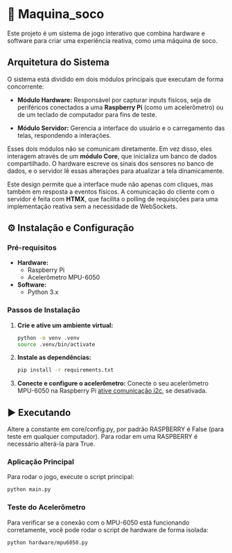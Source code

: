 # 🥊 Maquina\_soco

Este projeto é um sistema de jogo interativo que combina hardware e software para criar uma experiência reativa, como uma máquina de soco.

## Arquitetura do Sistema

O sistema está dividido em dois módulos principais que executam de forma concorrente:

  * **Módulo Hardware:** Responsável por capturar inputs físicos, seja de periféricos conectados a uma **Raspberry Pi** (como um acelerômetro) ou de um teclado de computador para fins de teste.

  * **Módulo Servidor:** Gerencia a interface do usuário e o carregamento das telas, respondendo a interações.

Esses dois módulos não se comunicam diretamente. Em vez disso, eles interagem através de um **módulo Core**, que inicializa um banco de dados compartilhado. O hardware escreve os sinais dos sensores no banco de dados, e o servidor lê essas alterações para atualizar a tela dinamicamente.

Este design permite que a interface mude não apenas com cliques, mas também em resposta a eventos físicos. A comunicação do cliente com o servidor é feita com **HTMX**, que facilita o polling de requisições para uma implementação reativa sem a necessidade de WebSockets.

## ⚙️ Instalação e Configuração

### Pré-requisitos

  * **Hardware:**
      * Raspberry Pi
      * Acelerômetro MPU-6050
  * **Software:**
      * Python 3.x

### Passos de Instalação

1.  **Crie e ative um ambiente virtual:**

    ```bash
    python -m venv .venv
    source .venv/bin/activate
    ```

2.  **Instale as dependências:**

    ```bash
    pip install -r requirements.txt
    ```

3.  **Conecte e configure o acelerômetro:**
    Conecte o seu acelerômetro MPU-6050 na Raspberry Pi [ative comunicação i2c]([https://github.com/m-rtijn/mpu6050/blob/master/README.rst](https://www.raspberrypi-spy.co.uk/2014/11/enabling-the-i2c-interface-on-the-raspberry-pi/)), se desativada.

## ▶️ Executando

Altere a constante em core/config.py, por padrão RASPBERRY é False (para teste em qualquer computador). Para rodar em uma RASPBERRY é necessário alterá-la para True.

### Aplicação Principal

Para rodar o jogo, execute o script principal:

```bash
python main.py
```

### Teste do Acelerômetro

Para verificar se a conexão com o MPU-6050 está funcionando corretamente, você pode rodar o script de hardware de forma isolada:

```bash
python hardware/mpu6050.py
```
